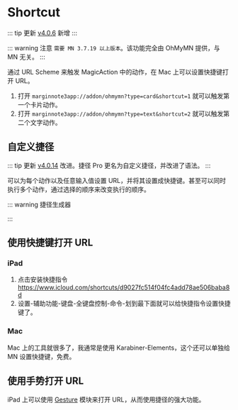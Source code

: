 <script setup>
import Shortcut from '/.vitepress/components/Shortcut.vue';
</script>
# Shortcut

::: tip 更新
[v4.0.6](/update.md) 新增
:::

::: warning 注意
`需要 MN 3.7.19 以上版本`。该功能完全由 OhMyMN 提供，与 MN 无关。
:::

通过 URL Scheme 来触发 MagicAction 中的动作，在 Mac 上可以设置快捷键打开 URL。

1. 打开 `marginnote3app://addon/ohmymn?type=card&shortcut=1` 就可以触发第一个卡片动作。
2. 打开 `marginnote3app://addon/ohmymn?type=text&shortcut=2` 就可以触发第二个文字动作。

## 自定义捷径

::: tip 更新
[v4.0.14](/update.md) 改进。捷径 Pro 更名为自定义捷径，并改进了语法。
:::

可以为每个动作以及任意输入值设置 URL，并将其设置成快捷键。甚至可以同时执行多个动作，通过选择的顺序来改变执行的顺序。

::: warning 捷径生成器

<Shortcut/>

:::


## 使用快捷键打开 URL
### iPad
1. 点击安装快捷指令 https://www.icloud.com/shortcuts/d9027fc514f04fc4add78ae506baba8d
2. 设置-辅助功能-键盘-全键盘控制-命令-划到最下面就可以给快捷指令设置快捷键了。
### Mac
Mac 上的工具就很多了，我通常是使用 Karabiner-Elements，这个还可以单独给 MN 设置快捷键，免费。

## 使用手势打开 URL

iPad 上可以使用 [Gesture](gesture.md#自定义捷径) 模块来打开 URL，从而使用捷径的强大功能。